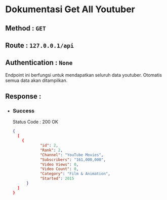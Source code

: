 # Dokumentasi Get All Youtuber
## **Method :**  `GET`
## **Route :**  `127.0.0.1/api`
## **Authentication :**  `None`
Endpoint ini berfungsi untuk mendapatkan seluruh data youtuber. Otomatis semua data akan ditampilkan.

## **Response :**

- ### **Success**
    Status Code : 200 OK
    ```json
    {
      [
        {
		        "id": 2,
		        "Rank": 2,
		        "Channel": "YouTube Movies",
		        "Subscribers": "161,000,000",
		        "Video Views": 0,
		        "Video Count": 0,
		        "Category": "Film & Animation",
		        "Started": 2015
	      }
      ]
    }
    ```

